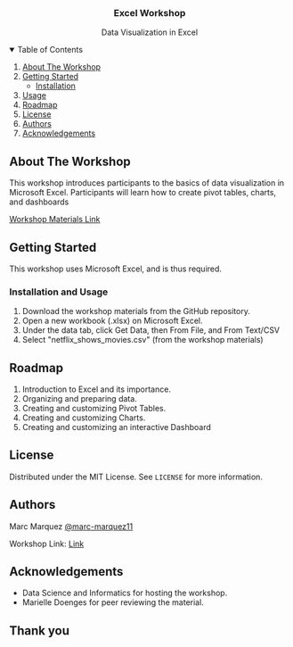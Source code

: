 

<!-- PROJECT LOGO -->
<br />
<p align="center">
  <h3 align="center">Excel Workshop</h3>

  <p align="center">
    Data Visualization in Excel
  </p>
</p>

<!-- TABLE OF CONTENTS -->
<details open="open">
  <summary>Table of Contents</summary>
  <ol>
    <li>
      <a href="#about-the-workshop">About The Workshop</a>
    </li>
    <li>
      <a href="#getting-started">Getting Started</a>
      <ul>
        <li><a href="#installation">Installation</a></li>
      </ul>
    </li>
    <li><a href="#usage">Usage</a></li>
    <li><a href="#roadmap">Roadmap</a></li>
    <li><a href="#license">License</a></li>
    <li><a href="#authors">Authors</a></li>
    <li><a href="#acknowledgements">Acknowledgements</a></li>
  </ol>
</details>

<!-- ABOUT THE WORKSHOP -->
## About The Workshop

This workshop introduces participants to the basics of data visualization in Microsoft Excel. Participants will learn how to create pivot tables, charts, and dashboards

[Workshop Materials Link](https://github.com/matheusmaldaner/WorkshopSQL)

<!-- GETTING STARTED -->
## Getting Started

This workshop uses Microsoft Excel, and is thus required.

### Installation and Usage

1. Download the workshop materials from the GitHub repository.
2. Open a new workbook (.xlsx) on Microsoft Excel.
3. Under the data tab, click Get Data, then From File, and From Text/CSV
4. Select "netflix_shows_movies.csv" (from the workshop materials)

<!-- ROADMAP -->
## Roadmap

1. Introduction to Excel and its importance.
2. Organizing and preparing data.
3. Creating and customizing Pivot Tables.
4. Creating and customizing Charts.
5. Creating and customizing an interactive Dashboard

<!-- LICENSE -->
## License

Distributed under the MIT License. See `LICENSE` for more information.

<!-- Authors -->
## Authors

Marc Marquez [@marc-marquez11](https://github.com/marc-marquez11)

Workshop Link: [Link](https://github.com/matheusmaldaner/WorkshopArchive)

<!-- ACKNOWLEDGEMENTS -->
## Acknowledgements

* Data Science and Informatics for hosting the workshop.
* Marielle Doenges for peer reviewing the material.

## Thank you
